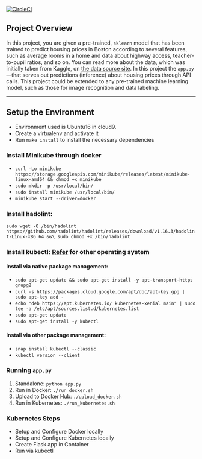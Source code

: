 [![CircleCI](https://circleci.com/gh/vrmohanbabu/operationalize-a-machine-learning-microservice-api.svg?style=svg)](https://circleci.com/gh/vrmohanbabu/operationalize-a-machine-learning-microservice-api)

## Project Overview

In this project, you are given a pre-trained, `sklearn` model that has been trained to predict housing prices in Boston according to several features, such as average rooms in a home and data about highway access, teacher-to-pupil ratios, and so on. You can read more about the data, which was initially taken from Kaggle, on [the data source site](https://www.kaggle.com/c/boston-housing). In this project the `app.py`—that serves out predictions (inference) about housing prices through API calls. This project could be extended to any pre-trained machine learning model, such as those for image recognition and data labeling.

---

## Setup the Environment

* Environment used is Ubuntu16 in cloud9.
* Create a virtualenv and activate it
* Run `make install` to install the necessary dependencies

### Install Minikube through docker

* `curl -Lo minikube https://storage.googleapis.com/minikube/releases/latest/minikube-linux-amd64 && chmod +x minikube`
* `sudo mkdir -p /usr/local/bin/`
* `sudo install minikube /usr/local/bin/`
* `minikube start --driver=docker`

### Install hadolint:

`sudo wget -O /bin/hadolint https://github.com/hadolint/hadolint/releases/download/v1.16.3/hadolint-Linux-x86_64 &&\
            sudo chmod +x /bin/hadolint`
           
### Install kubectl: [Refer](https://kubernetes.io/docs/tasks/tools/install-kubectl/#kubectl-install-0) for other operating system
#### Install via native package management:
* `sudo apt-get update && sudo apt-get install -y apt-transport-https gnupg2`
* `curl -s https://packages.cloud.google.com/apt/doc/apt-key.gpg | sudo apt-key add -`
* `echo "deb https://apt.kubernetes.io/ kubernetes-xenial main" | sudo tee -a /etc/apt/sources.list.d/kubernetes.list`
* `sudo apt-get update`
* `sudo apt-get install -y kubectl`
#### Install via other package management:
* `snap install kubectl --classic`
* `kubectl version --client`

### Running `app.py`

1. Standalone:  `python app.py`
2. Run in Docker:  `./run_docker.sh`
3. Upload to Docker Hub: `./upload_docker.sh`
4. Run in Kubernetes:  `./run_kubernetes.sh`

### Kubernetes Steps

* Setup and Configure Docker locally
* Setup and Configure Kubernetes locally
* Create Flask app in Container
* Run via kubectl
